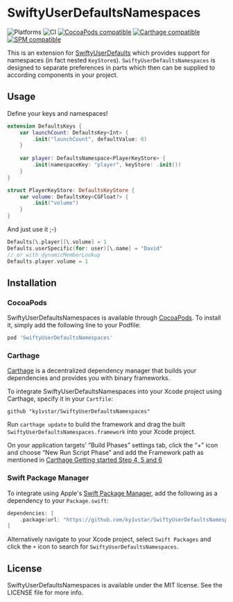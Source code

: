 # SwiftyUserDefaultsNamespaces

![Platforms](https://img.shields.io/badge/platforms-ios%20%7C%20osx%20%7C%20watchos%20%7C%20tvos-lightgrey.svg)
![CI](https://github.com/ky1vstar/SwiftyUserDefaultsNamespaces/workflows/CI/badge.svg)
[![CocoaPods compatible](https://img.shields.io/badge/CocoaPods-compatible-4BC51D.svg?style=flat)](#cocoapods)
[![Carthage compatible](https://img.shields.io/badge/Carthage-compatible-4BC51D.svg?style=flat)](#carthage)
[![SPM compatible](https://img.shields.io/badge/SPM-compatible-4BC51D.svg?style=flat)](#swift-package-manager)

This is an extension for [SwiftyUserDefaults](https://github.com/sunshinejr/SwiftyUserDefaults) which provides support for namespaces (in fact nested `KeyStore`s). `SwiftyUserDefaultsNamespaces` is designed to separate preferences in parts which then can be supplied to according components in your project.

## Usage

Define your keys and namespaces!

```swift
extension DefaultsKeys {
    var launchCount: DefaultsKey<Int> {
        .init("launchCount", defaultValue: 0)
    }
    
    var player: DefaultsNamespace<PlayerKeyStore> {
        .init(namespaceKey: "player", keyStore: .init())
    }
}

struct PlayerKeyStore: DefaultsKeyStore {
    var volume: DefaultsKey<CGFloat?> {
        .init("volume")
    }
}
```

And just use it ;-)

```swift
Defaults[\.player][\.volume] = 1
Defaults.userSpecific(for: user)[\.name] = "David"
// or with dynamicMemberLookup
Defaults.player.volume = 1
```

## Installation

### CocoaPods

SwiftyUserDefaultsNamespaces is available through [CocoaPods](http://cocoapods.org). To install
it, simply add the following line to your Podfile:

```bash
pod 'SwiftyUserDefaultsNamespaces'
```

### Carthage

[Carthage](https://github.com/Carthage/Carthage) is a decentralized dependency manager that builds your dependencies and provides you with binary frameworks.

To integrate SwiftyUserDefaultsNamespaces into your Xcode project using Carthage, specify it in your `Cartfile`:

```ogdl
github "ky1vstar/SwiftyUserDefaultsNamespaces"
```

Run `carthage update` to build the framework and drag the built `SwiftyUserDefaultsNamespaces.framework` into your Xcode project. 

On your application targets’ “Build Phases” settings tab, click the “+” icon and choose “New Run Script Phase” and add the Framework path as mentioned in [Carthage Getting started Step 4, 5 and 6](https://github.com/Carthage/Carthage/blob/master/README.md#if-youre-building-for-ios-tvos-or-watchos)

### Swift Package Manager

To integrate using Apple's [Swift Package Manager](https://swift.org/package-manager/), add the following as a dependency to your `Package.swift`:

```swift
dependencies: [
    .package(url: "https://github.com/ky1vstar/SwiftyUserDefaultsNamespaces.git", from: "1.0.0")
]
```

Alternatively navigate to your Xcode project, select `Swift Packages` and click the `+` icon to search for `SwiftyUserDefaultsNamespaces`.

## License

SwiftyUserDefaultsNamespaces is available under the MIT license. See the LICENSE file for more info.
